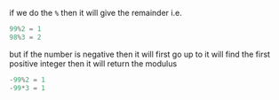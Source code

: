 if we do the `%` then it will give the remainder i.e.

```swift
99%2 = 1
98%3 = 2
```

but if the number is negative then it will first go up to it will find the first positive integer then it will return the modulus

```swift
-99%2 = 1
-99*3 = 1
```



